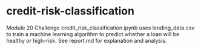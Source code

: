 # credit-risk-classification
Module 20 Challenge
credit_risk_classification.ipynb uses lending_data.csv to train a machine learning algorithm to predict whether a loan will be healthy or high-risk. See report.md for explanation and analysis.
